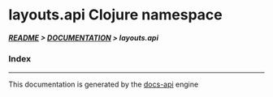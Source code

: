 
# layouts.api Clojure namespace

##### [README](../../../README.md) > [DOCUMENTATION](../../COVER.md) > layouts.api

### Index

---

This documentation is generated by the [docs-api](https://github.com/bithandshake/docs-api) engine

